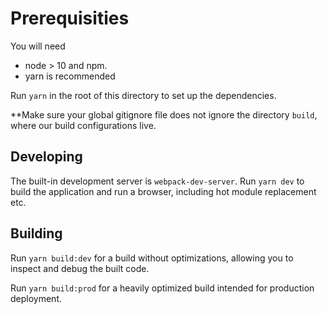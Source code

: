 # Prerequisities

You will need 
* node > 10 and npm.
* yarn is recommended

Run `yarn` in the root of this directory to set up the dependencies.

**Make sure your global gitignore file does not ignore the directory `build`, where our build configurations live.

## Developing

The built-in development server is `webpack-dev-server`. Run `yarn dev` to build the application and run a browser,
including hot module replacement etc.

## Building

Run `yarn build:dev` for a build without optimizations, allowing you to inspect and debug the built code.

Run `yarn build:prod` for a heavily optimized build intended for production deployment.

